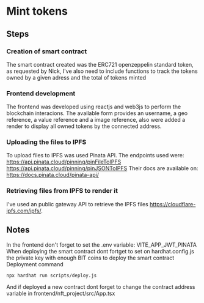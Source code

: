 # Mint tokens

## Steps

### Creation of smart contract
The smart contract created was the ERC721 openzeppelin standard token, as requested by Nick, I've also need to include functions to track the tokens owned by a given adress and the total of tokens minted

### Frontend development
The frontend was developed using reactjs and web3js to perform the blockchain interacions. The available form provides an username, a geo reference, a value reference and a image reference, also were added a render to display all owned tokens by the connected address.

### Uploading the files to IPFS
To upload files to IPFS was used Pinata API.
The endpoints used were:
https://api.pinata.cloud/pinning/pinFileToIPFS
https://api.pinata.cloud/pinning/pinJSONToIPFS
Their docs are available on:
https://docs.pinata.cloud/pinata-api/

### Retrieving files from IPFS to render it
I've used an public gateway API to retrieve the IPFS files https://cloudflare-ipfs.com/ipfs/.

## Notes
In the frontend don't forget to set the .env variable: VITE_APP_JWT_PINATA
When deploying the smart contract dont fortget to set on hardhat.config.js the private key with enough BIT coins to deploy the smart contract
Deployment command
```
npx hardhat run scripts/deploy.js
```
And if deployed a new contract dont forget to change the contract address variable in frontend/nft_project/src/App.tsx